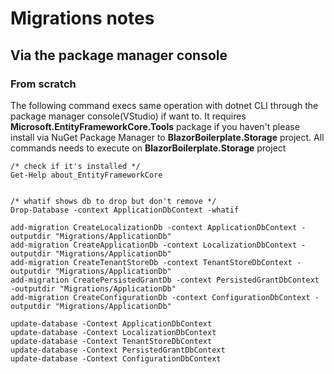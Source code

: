 # Migrations notes

## Via the package manager console

### From scratch

 The following command execs same operation with dotnet CLI through the package manager console(VStudio) if want to.
It requires **Microsoft.EntityFrameworkCore.Tools** package if you haven't please install via NuGet Package Manager to **BlazorBoilerplate.Storage** project.
All commands needs to execute on **BlazorBoilerplate.Storage** project

```aspx-csharp
/* check if it's installed */
Get-Help about_EntityFrameworkCore


/* whatif shows db to drop but don't remove */
Drop-Database -context ApplicationDbContext -whatif

add-migration CreateLocalizationDb -context ApplicationDbContext -outputdir "Migrations/ApplicationDb"
add-migration CreateApplicationDb -context LocalizationDbContext -outputdir "Migrations/ApplicationDb"
add-migration CreateTenantStoreDb -context TenantStoreDbContext -outputdir "Migrations/ApplicationDb"
add-migration CreatePersistedGrantDb -context PersistedGrantDbContext -outputdir "Migrations/ApplicationDb"
add-migration CreateConfigurationDb -context ConfigurationDbContext -outputdir "Migrations/ApplicationDb"

update-database -Context ApplicationDbContext
update-database -Context LocalizationDbContext
update-database -Context TenantStoreDbContext
update-database -Context PersistedGrantDbContext
update-database -Context ConfigurationDbContext
```
